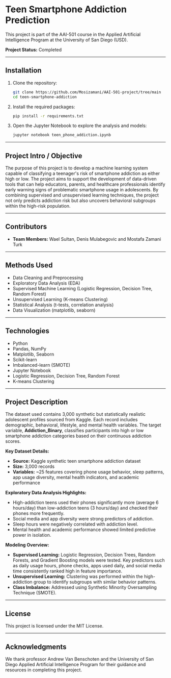 # Teen Smartphone Addiction Prediction

This project is part of the AAI-501 course in the Applied Artificial Intelligence Program at the University of San Diego (USD).

**Project Status:** Completed

---

## Installation

1. Clone the repository:
   ```bash
   git clone https://github.com/Mosizamani/AAI-501-project/tree/main
   cd teen-smartphone-addiction
   ```
2. Install the required packages:
   ```bash
   pip install -r requirements.txt
   ```
3. Open the Jupyter Notebook to explore the analysis and models:
   ```bash
   jupyter notebook teen_phone_addiction.ipynb
   ```

---

## Project Intro / Objective

The purpose of this project is to develop a machine learning system capable of classifying a teenager's risk of smartphone addiction as either high or low. The project aims to support the development of data-driven tools that can help educators, parents, and healthcare professionals identify early warning signs of problematic smartphone usage in adolescents. By combining supervised and unsupervised learning techniques, the project not only predicts addiction risk but also uncovers behavioral subgroups within the high-risk population.

---

## Contributors

- **Team Members:** Wael Sultan, Denis Mulabegovic and Mostafa Zamani Turk

---

## Methods Used

- Data Cleaning and Preprocessing  
- Exploratory Data Analysis (EDA)  
- Supervised Machine Learning (Logistic Regression, Decision Tree, Random Forest)  
- Unsupervised Learning (K-means Clustering)  
- Statistical Analysis (t-tests, correlation analysis)  
- Data Visualization (matplotlib, seaborn)

---

## Technologies

- Python  
- Pandas, NumPy  
- Matplotlib, Seaborn  
- Scikit-learn  
- Imbalanced-learn (SMOTE)  
- Jupyter Notebook  
- Logistic Regression, Decision Tree, Random Forest  
- K-means Clustering


---

## Project Description

The dataset used contains 3,000 synthetic but statistically realistic adolescent profiles sourced from Kaggle. Each record includes demographic, behavioral, lifestyle, and mental health variables. The target variable, **Addiction_Binary**, classifies participants into high or low smartphone addiction categories based on their continuous addiction scores.

**Key Dataset Details:**
- **Source:** Kaggle synthetic teen smartphone addiction dataset  
- **Size:** 3,000 records  
- **Variables:** ~25 features covering phone usage behavior, sleep patterns, app usage diversity, mental health indicators, and academic performance  

**Exploratory Data Analysis Highlights:**
- High-addiction teens used their phones significantly more (average 6 hours/day) than low-addiction teens (3 hours/day) and checked their phones more frequently.
- Social media and app diversity were strong predictors of addiction.
- Sleep hours were negatively correlated with addiction level.
- Mental health and academic performance showed limited predictive power in isolation.

**Modeling Overview:**
- **Supervised Learning:** Logistic Regression, Decision Trees, Random Forests, and Gradient Boosting models were tested. Key predictors such as daily usage hours, phone checks, apps used daily, and social media time consistently ranked high in feature importance.
- **Unsupervised Learning:** Clustering was performed within the high-addiction group to identify subgroups with similar behavior patterns.
- **Class Imbalance:** Addressed using Synthetic Minority Oversampling Technique (SMOTE).

---

## License

This project is licensed under the MIT License. 

---

## Acknowledgments

We thank professor Andrew Van Benschoten and the University of San Diego Applied Artificial Intelligence Program for their guidance and resources in completing this project.

